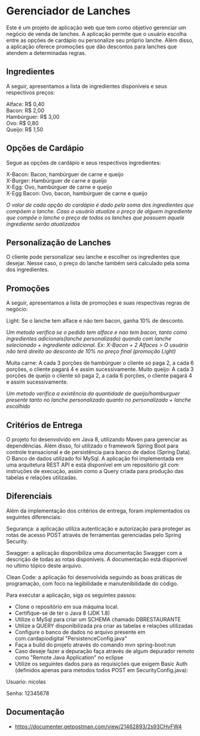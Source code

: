<h1> Gerenciador de Lanches </h1>
Este é um projeto de aplicação web que tem como objetivo gerenciar um negócio de venda de lanches. A aplicação permite que o usuário escolha entre as opções de cardápio ou personalize seu próprio lanche. Além disso, a aplicação oferece promoções que dão descontos para lanches que atendem a determinadas regras.

## Ingredientes
A seguir, apresentamos a lista de ingredientes disponíveis e seus respectivos preços:

Alface: R$ 0,40<br>
Bacon: R$ 2,00<br>
Hambúrguer: R$ 3,00<br>
Ovo: R$ 0,80<br>
Queijo: R$ 1,50<br>

## Opções de Cardápio
Segue as opções de cardápio e seus respectivos ingredientes:

X-Bacon: Bacon, hambúrguer de carne e queijo<br>
X-Burger: Hambúrguer de carne e queijo<br>
X-Egg: Ovo, hambúrguer de carne e queijo<br>
X-Egg Bacon: Ovo, bacon, hambúrguer de carne e queijo<br>

*O valor de cada opção do cardápio é dado pela soma dos ingredientes que compõem o lanche. Caso o usuário atualize o preço de alguem ingrediente que compõe o lanche o preço de todos os lanches que possuem aquele ingrediente serão atualizados*

## Personalização de Lanches

O cliente pode personalizar seu lanche e escolher os ingredientes que desejar. Nesse caso, o preço do lanche também será calculado pela soma dos ingredientes.

## Promoções

A seguir, apresentamos a lista de promoções e suas respectivas regras de negócio:

Light: Se o lanche tem alface e não tem bacon, ganha 10% de desconto.

*Um metodo verifica se o pedido tem alface e nao tem bacon, tanto como ingredientes adicionais(lanche personalizado) quando com lanche selecionado + ingrediente adicional. Ex: X-Bacon + 2 Alfaces > O usuário não terá direito ao desconto de 10% no preço final (promoção Light)*

Muita carne: A cada 3 porções de hambúrguer o cliente só paga 2, a cada 6 porções, o cliente pagará 4 e assim sucessivamente.
Muito queijo: A cada 3 porções de queijo o cliente só paga 2, a cada 6 porções, o cliente pagará 4 e assim sucessivamente.

*Um metodo verifica a existência da quantidade de queijo/hamburguer presente tanto no lanche personalizado quanto no personalizado + lanche escolhido*

## Critérios de Entrega

O projeto foi desenvolvido em Java 8, utilizando Maven para gerenciar as dependências. Além disso, foi utilizado o framework Spring Boot para controle transacional e de persistência para banco de dados (Spring Data). O Banco de dados utilizado foi MySql. A aplicação foi implementada em uma arquitetura REST API e está disponível em um repositório git com instruções de execução, assim como a Query criada para produção das tabelas e relações utilizadas.

## Diferenciais

Além da implementação dos critérios de entrega, foram implementados os seguintes diferenciais:

Segurança: a aplicação utiliza autenticação e autorização para proteger as rotas de acesso POST através de ferramentas gerenciadas pelo Spring Security.<br>

Swagger: a aplicação disponibiliza uma documentação Swagger com a descrição de todas as rotas disponíveis. A documentação está disponivel no ultimo tópico deste arquivo.<br>

Clean Code: a aplicação foi desenvolvida seguindo as boas práticas de programação, com foco na legibilidade e manutenibilidade do código.<br>

Para executar a aplicação, siga os seguintes passos:

* Clone o repositório em sua máquina local.
* Certifique-se de ter o Java 8 (JDK 1.8)
* Utilize o MySql para criar um SCHEMA chamado DBRESTAURANTE
* Utilize a QUERY disponibilizada pra criar as tabelas e relações utilizadas
* Configure o banco de dados no arquivo presente em com.cardapiodigital "PersistenceConfig.java"
* Faça a build do projeto através do comando mvn spring-boot:run
* Caso deseje fazer a depuração faça através de algum depurador remoto como "Remote Java Application" no eclipse
* Utilize os seguintes dados para as requisições que exigem Basic Auth (definidos apenas para metodos todos POST em SecurityConfig.java):
<p>			Usuario: nicolas </p>
<p>			Senha: 12345678  </p>

## Documentação

* https://documenter.getpostman.com/view/21462893/2s93CHvFW4





